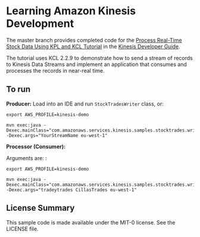 # Learning Amazon Kinesis Development

The master branch provides completed code for the [Process Real-Time Stock Data Using KPL and KCL Tutorial][learning-kinesis]  in the [Kinesis Developer Guide][kinesis-developer-guide].

The tutorial uses KCL 2.2.9 to demonstrate how to send a stream of records to Kinesis Data Streams and implement an application that consumes and processes the records in near-real time. 

[learning-kinesis]:  https://docs.aws.amazon.com/streams/latest/dev/tutorial-stock-data-kplkcl.html
[kinesis-developer-guide]: http://docs.aws.amazon.com/kinesis/latest/dev/introduction.html

## To run

**Producer:** Load into an IDE and run `StockTradesWriter` class, or:

```
export AWS_PROFILE=kinesis-demo

mvn exec:java -Dexec.mainClass="com.amazonaws.services.kinesis.samples.stocktrades.writer.StockTradesWriter" -Dexec.args="YourStreamName eu-west-1"
```

**Processor (Consumer):**

Arguments are: _<table-name> <stream-name> <region>_:

```
export AWS_PROFILE=kinesis-demo

mvn exec:java -Dexec.mainClass="com.amazonaws.services.kinesis.samples.stocktrades.writer.StockTradesProcessor" -Dexec.args="tradeytrades CillasTrades eu-west-1"
```

## License Summary

This sample code is made available under the MIT-0 license. See the LICENSE file.
